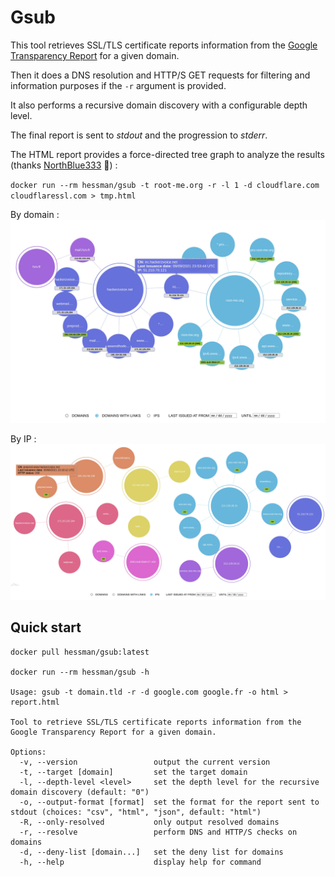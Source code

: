 # Gsub 

This tool retrieves SSL/TLS certificate reports information from the [Google Transparency Report](https://transparencyreport.google.com/https/certificates) for a given domain.

Then it does a DNS resolution and HTTP/S GET requests for filtering and information purposes if the `-r` argument is provided.

It also performs a recursive domain discovery with a configurable depth level.

The final report is sent to *stdout* and the progression to *stderr*.

The HTML report provides a force-directed tree graph to analyze the results (thanks [NorthBlue333](https://github.com/northblue333) :tada:) :

`docker run --rm hessman/gsub -t root-me.org -r -l 1 -d cloudflare.com cloudflaressl.com > tmp.html`

By domain :
![force directed tree](./docs/graph-domains.jpg)

By IP :
![force directed tree](./docs/graph-ips.jpg)

## Quick start

```
docker pull hessman/gsub:latest

docker run --rm hessman/gsub -h

Usage: gsub -t domain.tld -r -d google.com google.fr -o html > report.html

Tool to retrieve SSL/TLS certificate reports information from the Google Transparency Report for a given domain.

Options:
  -v, --version                 output the current version
  -t, --target [domain]         set the target domain
  -l, --depth-level <level>     set the depth level for the recursive domain discovery (default: "0")
  -o, --output-format [format]  set the format for the report sent to stdout (choices: "csv", "html", "json", default: "html")
  -R, --only-resolved           only output resolved domains
  -r, --resolve                 perform DNS and HTTP/S checks on domains
  -d, --deny-list [domain...]   set the deny list for domains
  -h, --help                    display help for command
```